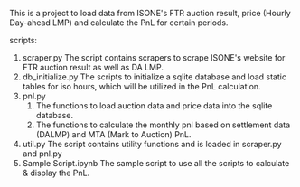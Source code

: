 This is a project to load data from ISONE's FTR auction result, price (Hourly Day-ahead LMP) and calculate the PnL for certain periods.

scripts:
1. scraper.py
    The script contains scrapers to scrape ISONE's website for FTR auction result as well as DA LMP.
2. db_initialize.py 
    The scripts to initialize a sqlite database and load static tables for iso hours, which will be utilized in the PnL calculation.
3. pnl.py 
    1) The functions to load auction data and price data into the sqlite database.
    2) The functions to calculate the monthly pnl based on settlement data (DALMP) and MTA (Mark to Auction) PnL.
4. util.py
    The script contains utility functions and is loaded in scraper.py and pnl.py
5. Sample Script.ipynb
    The sample script to use all the scripts to calculate & display the PnL.
